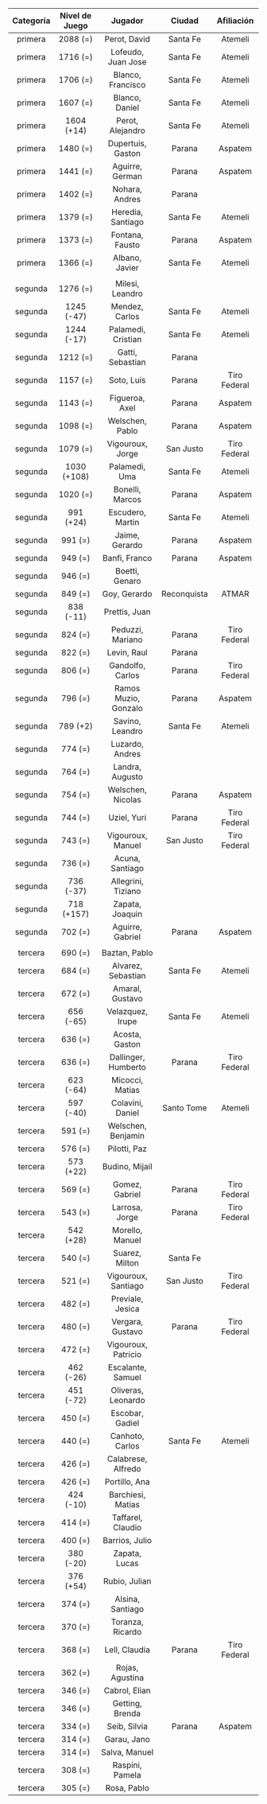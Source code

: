 |  Categoría  |  Nivel de Juego  |       Jugador        |   Ciudad    |  Afiliación  |
|:-----------:|:----------------:|:--------------------:|:-----------:|:------------:|
|   primera   |     2088 (=)     |     Perot, David     |  Santa Fe   |   Atemeli    |
|   primera   |     1716 (=)     |  Lofeudo, Juan Jose  |  Santa Fe   |   Atemeli    |
|   primera   |     1706 (=)     |  Blanco, Francisco   |  Santa Fe   |   Atemeli    |
|   primera   |     1607 (=)     |    Blanco, Daniel    |  Santa Fe   |   Atemeli    |
|   primera   |    1604 (+14)    |   Perot, Alejandro   |  Santa Fe   |   Atemeli    |
|   primera   |     1480 (=)     |  Dupertuis, Gaston   |   Parana    |   Aspatem    |
|   primera   |     1441 (=)     |   Aguirre, German    |   Parana    |   Aspatem    |
|   primera   |     1402 (=)     |    Nohara, Andres    |   Parana    |              |
|   primera   |     1379 (=)     |  Heredia, Santiago   |  Santa Fe   |   Atemeli    |
|   primera   |     1373 (=)     |   Fontana, Fausto    |   Parana    |   Aspatem    |
|   primera   |     1366 (=)     |    Albano, Javier    |  Santa Fe   |   Atemeli    |
|             |                  |                      |             |              |
|   segunda   |     1276 (=)     |   Milesi, Leandro    |             |              |
|   segunda   |    1245 (-47)    |    Mendez, Carlos    |  Santa Fe   |   Atemeli    |
|   segunda   |    1244 (-17)    |  Palamedi, Cristian  |  Santa Fe   |   Atemeli    |
|   segunda   |     1212 (=)     |   Gatti, Sebastian   |   Parana    |              |
|   segunda   |     1157 (=)     |      Soto, Luis      |   Parana    | Tiro Federal |
|   segunda   |     1143 (=)     |    Figueroa, Axel    |   Parana    |   Aspatem    |
|   segunda   |     1098 (=)     |   Welschen, Pablo    |   Parana    |   Aspatem    |
|   segunda   |     1079 (=)     |   Vigouroux, Jorge   |  San Justo  | Tiro Federal |
|   segunda   |   1030 (+108)    |    Palamedi, Uma     |  Santa Fe   |   Atemeli    |
|   segunda   |     1020 (=)     |   Bonelli, Marcos    |   Parana    |   Aspatem    |
|   segunda   |    991 (+24)     |   Escudero, Martin   |  Santa Fe   |   Atemeli    |
|   segunda   |     991 (=)      |    Jaime, Gerardo    |   Parana    |   Aspatem    |
|   segunda   |     949 (=)      |    Banfi, Franco     |   Parana    |   Aspatem    |
|   segunda   |     946 (=)      |    Boetti, Genaro    |             |              |
|   segunda   |     849 (=)      |     Goy, Gerardo     | Reconquista |    ATMAR     |
|   segunda   |    838 (-11)     |    Prettis, Juan     |             |              |
|   segunda   |     824 (=)      |   Peduzzi, Mariano   |   Parana    | Tiro Federal |
|   segunda   |     822 (=)      |     Levin, Raul      |   Parana    |              |
|   segunda   |     806 (=)      |   Gandolfo, Carlos   |   Parana    | Tiro Federal |
|   segunda   |     796 (=)      | Ramos Muzio, Gonzalo |   Parana    |   Aspatem    |
|   segunda   |     789 (+2)     |   Savino, Leandro    |  Santa Fe   |   Atemeli    |
|   segunda   |     774 (=)      |   Luzardo, Andres    |             |              |
|   segunda   |     764 (=)      |   Landra, Augusto    |             |              |
|   segunda   |     754 (=)      |  Welschen, Nicolas   |   Parana    |   Aspatem    |
|   segunda   |     744 (=)      |     Uziel, Yuri      |   Parana    | Tiro Federal |
|   segunda   |     743 (=)      |  Vigouroux, Manuel   |  San Justo  | Tiro Federal |
|   segunda   |     736 (=)      |   Acuna, Santiago    |             |              |
|   segunda   |    736 (-37)     |  Allegrini, Tiziano  |             |              |
|   segunda   |    718 (+157)    |   Zapata, Joaquin    |             |              |
|   segunda   |     702 (=)      |   Aguirre, Gabriel   |   Parana    |   Aspatem    |
|             |                  |                      |             |              |
|   tercera   |     690 (=)      |    Baztan, Pablo     |             |              |
|   tercera   |     684 (=)      |  Alvarez, Sebastian  |  Santa Fe   |   Atemeli    |
|   tercera   |     672 (=)      |   Amaral, Gustavo    |             |              |
|   tercera   |    656 (-65)     |   Velazquez, Irupe   |  Santa Fe   |   Atemeli    |
|   tercera   |     636 (=)      |    Acosta, Gaston    |             |              |
|   tercera   |     636 (=)      | Dallinger, Humberto  |   Parana    | Tiro Federal |
|   tercera   |    623 (-64)     |   Micocci, Matias    |             |              |
|   tercera   |    597 (-40)     |   Colavini, Daniel   | Santo Tome  |   Atemeli    |
|   tercera   |     591 (=)      |  Welschen, Benjamin  |             |              |
|   tercera   |     576 (=)      |     Pilotti, Paz     |             |              |
|   tercera   |    573 (+22)     |    Budino, Mijail    |             |              |
|   tercera   |     569 (=)      |    Gomez, Gabriel    |   Parana    | Tiro Federal |
|   tercera   |     543 (=)      |    Larrosa, Jorge    |   Parana    | Tiro Federal |
|   tercera   |    542 (+28)     |   Morello, Manuel    |             |              |
|   tercera   |     540 (=)      |    Suarez, Milton    |  Santa Fe   |              |
|   tercera   |     521 (=)      | Vigouroux, Santiago  |  San Justo  | Tiro Federal |
|   tercera   |     482 (=)      |   Previale, Jesica   |             |              |
|   tercera   |     480 (=)      |   Vergara, Gustavo   |   Parana    | Tiro Federal |
|   tercera   |     472 (=)      | Vigouroux, Patricio  |             |              |
|   tercera   |    462 (-26)     |  Escalante, Samuel   |             |              |
|   tercera   |    451 (-72)     |  Oliveras, Leonardo  |             |              |
|   tercera   |     450 (=)      |   Escobar, Gadiel    |             |              |
|   tercera   |     440 (=)      |   Canhoto, Carlos    |  Santa Fe   |   Atemeli    |
|   tercera   |     426 (=)      |  Calabrese, Alfredo  |             |              |
|   tercera   |     426 (=)      |    Portillo, Ana     |             |              |
|   tercera   |    424 (-10)     |  Barchiesi, Matias   |             |              |
|   tercera   |     414 (=)      |  Taffarel, Claudio   |             |              |
|   tercera   |     400 (=)      |    Barrios, Julio    |             |              |
|   tercera   |    380 (-20)     |    Zapata, Lucas     |             |              |
|   tercera   |    376 (+54)     |    Rubio, Julian     |             |              |
|   tercera   |     374 (=)      |   Alsina, Santiago   |             |              |
|   tercera   |     370 (=)      |   Toranza, Ricardo   |             |              |
|   tercera   |     368 (=)      |    Lell, Claudia     |   Parana    | Tiro Federal |
|   tercera   |     362 (=)      |   Rojas, Agustina    |             |              |
|   tercera   |     346 (=)      |    Cabrol, Elian     |             |              |
|   tercera   |     346 (=)      |   Getting, Brenda    |             |              |
|   tercera   |     334 (=)      |     Seib, Silvia     |   Parana    |   Aspatem    |
|   tercera   |     314 (=)      |     Garau, Jano      |             |              |
|   tercera   |     314 (=)      |    Salva, Manuel     |             |              |
|   tercera   |     308 (=)      |   Raspini, Pamela    |             |              |
|   tercera   |     305 (=)      |     Rosa, Pablo      |             |              |
